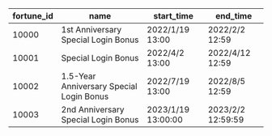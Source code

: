 |fortune_id|name|start_time|end_time|
| --- | --- | --- | --- |
|10000|1st Anniversary Special Login Bonus|2022/1/19 13:00|2022/2/2 12:59|
|10001|Special Login Bonus|2022/4/2 13:00|2022/4/12 12:59|
|10002|1.5-Year Anniversary Special Login Bonus|2022/7/19 13:00|2022/8/5 12:59|
|10003|2nd Anniversary Special Login Bonus|2023/1/19 13:00:00|2023/2/2 12:59:59|